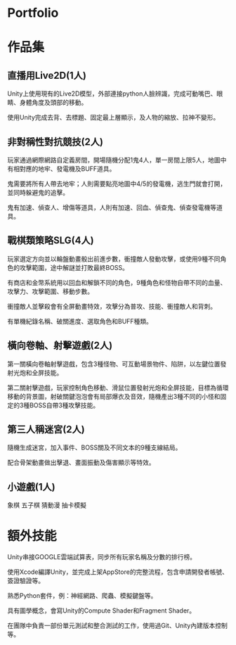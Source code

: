 # Portfolio
作品集
====
直播用Live2D(1人)
----
Unity上使用現有的Live2D模型，外部連接python人臉辨識，完成可動嘴巴、眼睛、身體角度及頭部的移動。

使用Unity完成去背、去標題、固定最上層顯示，及人物的縮放、拉神不變形。

非對稱性對抗競技(2人)
----
  玩家通過網際網路自定義房間，開場隨機分配1鬼4人，單一房間上限5人，地圖中有相對應的地牢、發電機及BUFF道具。
  
  鬼需要將所有人帶去地牢；人則需要點亮地圖中4/5的發電機，逃生門就會打開，並同時躲避鬼的追擊。
  
  鬼有加速、偵查人、增傷等道具，人則有加速、回血、偵查鬼、偵查發電機等道具。
 
戰棋類策略SLG(4人)
----
  玩家選定方向並以輪盤動畫骰出前進步數，衝撞敵人發動攻擊，或使用9種不同角色的攻擊範圍，途中解謎並打敗最終BOSS。
  
  有商店和金幣系統用以回血和解鎖不同的角色，9種角色和怪物自帶不同的血量、攻擊力、攻擊範圍、移動步數。
  
  衝撞敵人並擊殺會有全屏動畫特效，攻擊分為普攻、技能、衝撞敵人和背刺。
  
  有單機紀錄名稱、破關進度、選取角色和BUFF種類。

橫向卷軸、射擊遊戲(2人)
----
  第一關橫向卷軸射擊遊戲，包含3種怪物、可互動場景物件、陷阱，以左鍵位置發射光炮和全屏技能。
  
  第二關射擊遊戲，玩家控制角色移動、滑鼠位置發射光炮和全屏技能，目標為循環移動的背景圖，射破關鍵泡泡會有局部爆衣及音效，隨機產出3種不同的小怪和固定的3種BOSS自帶3種攻擊技能。
  
第三人稱迷宮(2人)
----
  隨機生成迷宮，加入事件、BOSS關及不同文本的9種支線結局。
  
  配合骨架動畫做出擊退、畫面振動及傷害顯示等特效。
	
小遊戲(1人)
----
象棋
五子棋
猜動漫
抽卡模擬
  
額外技能
====
Unity串接GOOGLE雲端試算表，同步所有玩家名稱及分數的排行榜。

使用Xcode編譯Unity，並完成上架AppStore的完整流程，包含申請開發者帳號、簽證驗證等。

熟悉Python套件，例：神經網路、爬蟲、模擬鍵盤等。

具有圖學概念，會寫Unity的Compute Shader和Fragment Shader。

在團隊中負責一部份單元測試和整合測試的工作，使用過Git、Unity內建版本控制等。
